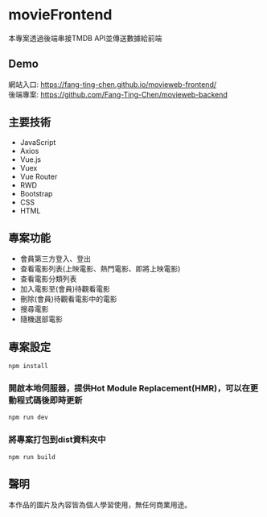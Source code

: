# movieFrontend

本專案透過後端串接TMDB API並傳送數據給前端

## Demo

網站入口: https://fang-ting-chen.github.io/movieweb-frontend/  
後端專案: https://github.com/Fang-Ting-Chen/movieweb-backend

## 主要技術

+ JavaScript
+ Axios
+ Vue.js
+ Vuex
+ Vue Router
+ RWD
+ Bootstrap
+ CSS
+ HTML

## 專案功能

+ 會員第三方登入、登出
+ 查看電影列表(上映電影、熱門電影、即將上映電影)
+ 查看電影分類列表
+ 加入電影至(會員)待觀看電影
+ 刪除(會員)待觀看電影中的電影
+ 搜尋電影
+ 隨機選部電影

## 專案設定

```sh
npm install
```

### 開啟本地伺服器，提供Hot Module Replacement(HMR)，可以在更動程式碼後即時更新

```sh
npm run dev
```

### 將專案打包到dist資料夾中

```sh
npm run build
```

## 聲明
本作品的圖片及內容皆為個人學習使用，無任何商業用途。
